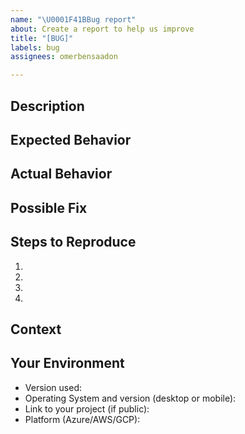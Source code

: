 ```yaml
---
name: "\U0001F41BBug report"
about: Create a report to help us improve
title: "[BUG]"
labels: bug
assignees: omerbensaadon

---
```


## Description
<!--- Provide a more detailed introduction to the issue itself, and why you consider it to be a bug -->

## Expected Behavior
<!--- Tell us what should happen -->

## Actual Behavior
<!--- Tell us what happens instead -->

## Possible Fix
<!--- Not obligatory, but suggest a fix or reason for the bug -->

## Steps to Reproduce
<!--- An unambiguous set of steps to reproduce this bug. Include code to reproduce, if relevant-->
1.
2.
3.
4.

## Context
<!--- How has this bug affected you? What were you trying to accomplish? -->

## Your Environment
<!--- Include as many relevant details about the environment you experienced the bug in -->
* Version used:
* Operating System and version (desktop or mobile):
* Link to your project (if public):
* Platform (Azure/AWS/GCP):
